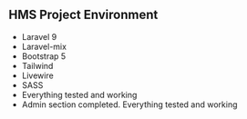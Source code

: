 ## HMS Project Environment

-   Laravel 9
-   Laravel-mix
-   Bootstrap 5
-   Tailwind
-   Livewire
-   SASS
-   Everything tested and working
-   Admin section completed. Everything tested and working
